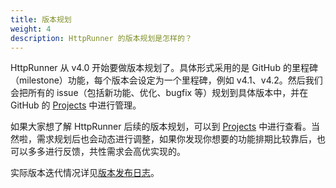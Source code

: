 ```yaml
---
title: 版本规划
weight: 4
description: HttpRunner 的版本规划是怎样的？
---
```


HttpRunner 从 v4.0 开始要做版本规划了。具体形式采用的是 GitHub 的里程碑（milestone）功能，每个版本会设定为一个里程碑，例如 v4.1、v4.2。然后我们会把所有的 issue（包括新功能、优化、bugfix 等）规划到具体版本中，并在 GitHub 的 [Projects] 中进行管理。

如果大家想了解 HttpRunner 后续的版本规划，可以到 [Projects] 中进行查看。当然啦，需求规划后也会动态进行调整，如果你发现你想要的功能排期比较靠后，也可以多多进行反馈，共性需求会高优实现的。

实际版本迭代情况详见[版本发布日志]。

[Projects]: https://github.com/orgs/httprunner/projects/1
[版本发布日志]: https://github.com/httprunner/httprunner/blob/master/docs/CHANGELOG.md
